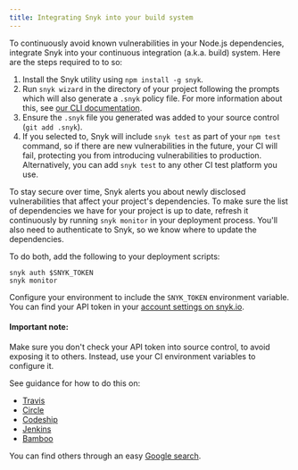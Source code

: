 ```yaml
---
title: Integrating Snyk into your build system
---
```


To continuously avoid known vulnerabilities in your Node.js dependencies, integrate Snyk into your continuous integration (a.k.a. build) system. Here are the steps required to to so:

1. Install the Snyk utility using `npm install -g snyk`.
2. Run `snyk wizard` in the directory of your project following the prompts which will also generate a `.snyk` policy file. For more information about this, see [our CLI documentation](/docs/using-snyk/#wizard).
3. Ensure the `.snyk` file you generated was added to your source control (`git add .snyk`).
4. If you selected to, Snyk will include `snyk test` as part of your `npm test` command, so if there are new vulnerabilities in the future, your CI will fail, protecting you from introducing vulnerabilities to production. Alternatively, you can add `snyk test` to any other CI test platform you use.

To stay secure over time, Snyk alerts you about newly disclosed vulnerabilities that affect your project's dependencies. 
To make sure the list of dependencies we have for your project is up to date, refresh it continuously by running `snyk monitor` in your deployment process. You'll also need to authenticate to Snyk, so we know where to update the dependencies.

To do both, add the following to your deployment scripts:

```
snyk auth $SNYK_TOKEN
snyk monitor
```

Configure your environment to include the `SNYK_TOKEN` environment variable. You can find your API token in your [account settings on snyk.io](https://snyk.io/account/). 

#### Important note:

Make sure you don't check your API token into source control, to avoid exposing it to others. Instead, use your CI environment variables to configure it.

See guidance for how to do this on:

* [Travis](https://docs.travis-ci.com/user/environment-variables/)
* [Circle](https://circleci.com/docs/environment-variables/)
* [Codeship](https://codeship.com/documentation/continuous-integration/set-environment-variables/)
* [Jenkins](https://wiki.jenkins-ci.org/display/JENKINS/Building+a+software+project#Buildingasoftwareproject-JenkinsSetEnvironmentVariables)
* [Bamboo](https://confluence.atlassian.com/bamboo/bamboo-variables-289277087.html)

You can find others through an easy [Google search]( https://www.google.co.uk/webhp?sourceid=chrome-instant&ion=1&espv=2&ie=UTF-8#q=setting+up+env+variables+in+CI).

